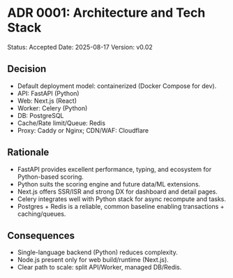 # ADR 0001: Architecture and Tech Stack

Status: Accepted
Date: 2025-08-17
Version: v0.02

## Decision
- Default deployment model: containerized (Docker Compose for dev).
- API: FastAPI (Python)
- Web: Next.js (React)
- Worker: Celery (Python)
- DB: PostgreSQL
- Cache/Rate limit/Queue: Redis
- Proxy: Caddy or Nginx; CDN/WAF: Cloudflare

## Rationale
- FastAPI provides excellent performance, typing, and ecosystem for Python-based scoring.
- Python suits the scoring engine and future data/ML extensions.
- Next.js offers SSR/ISR and strong DX for dashboard and detail pages.
- Celery integrates well with Python stack for async recompute and tasks.
- Postgres + Redis is a reliable, common baseline enabling transactions + caching/queues.

## Consequences
- Single-language backend (Python) reduces complexity.
- Node.js present only for web build/runtime (Next.js).
- Clear path to scale: split API/Worker, managed DB/Redis.
